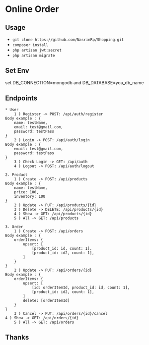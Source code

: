 # Online Order

## Usage

-   `git clone https://github.com/NasrinRp/Shopping.git`
-   `composer install`
-   `php artisan jwt:secret`
-   `php artisan migrate`

## Set Env
set 
DB_CONNECTION=mongodb and 
DB_DATABASE=you_db_name

    
## Endpoints
    * User
        1 ) Register -> POST: /api/auth/register
	Body example : {
		name: testName,
		email: test@gmail.com,
		password: testPass
	}
        2 ) Login -> POST: /api/auth/login
	Body example : {
		email: test@gmail.com,
		password: testPass
	}
        3 ) Check Login -> GET: /api/auth
        4 ) Logout -> POST: /api/auth/logout
        
    2. Product
        1 ) Create -> POST: /api/products 
	Body example : {
		name: testName,
		price: 100,
		inventory: 100
	}
        2 ) Update -> PUT: /api/products/{id} 
        3 ) Delete -> DELETE: /api/products/{id}
        4 ) Show -> GET: /api/products/{id}
        5 ) All -> GET: /api/products
        
    3. Order
        1 ) Create -> POST: /api/orders 
	Body example : {
		orderItems: {
			upsert: [
				[product_id: id, count: 1],
				[product_id: id2, count: 1],
			]
		}
	}
        2 ) Update -> PUT: /api/orders/{id}
	Body example : {
		orderItems: {
			upsert: [
				[id: orderItemId, product_id: id, count: 1],
				[product_id: id2, count: 1],
			]
			delete: [orderItemId]
		}
	}
        3 ) Cancel -> PUT: /api/orders/{id}/cancel
	4 ) Show -> GET: /api/orders/{id}
        5 ) All -> GET: /api/orders
        

## Thanks
